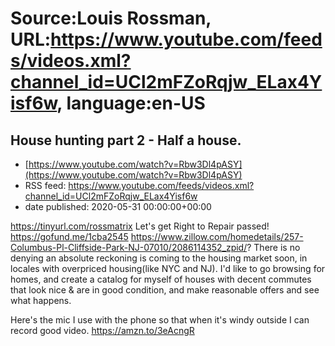# Source:Louis Rossman, URL:https://www.youtube.com/feeds/videos.xml?channel_id=UCl2mFZoRqjw_ELax4Yisf6w, language:en-US

## House hunting part 2 - Half a house.
 - [https://www.youtube.com/watch?v=Rbw3Dl4pASY](https://www.youtube.com/watch?v=Rbw3Dl4pASY)
 - RSS feed: https://www.youtube.com/feeds/videos.xml?channel_id=UCl2mFZoRqjw_ELax4Yisf6w
 - date published: 2020-05-31 00:00:00+00:00

https://tinyurl.com/rossmatrix
Let's get Right to Repair passed! https://gofund.me/1cba2545
https://www.zillow.com/homedetails/257-Columbus-Pl-Cliffside-Park-NJ-07010/2086114352_zpid/?
There is no denying an absolute reckoning is coming to the housing market soon, in locales with overpriced housing(like NYC and NJ). I'd like to go browsing for homes, and create a catalog for myself of houses with decent commutes that look nice & are in good condition, and make reasonable offers and see what happens. 

Here's the mic I use with the phone so that when it's windy outside I can record good video. https://amzn.to/3eAcngR

